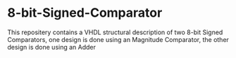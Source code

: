 # 8-bit-Signed-Comparator

This repositery contains a VHDL structural description of two 8-bit Signed Comparators, one design is done using an Magnitude Comparator, the other design is done using an Adder

